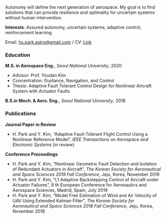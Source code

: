 Autonomy will define the next generation of aerospace. 
My goal is to find solutions that can provide resilience and optimality for uncertain systems without human intervention.

**Interests**: Assured autonomy, uncertain systems, adaptive control, reinforcement learning  

Email: hs.park.astro@gmail.com
/ CV: [Link](https://github.com/hsparkastro/hsparkastro.github.io/raw/main/CV_hyunsangpark.pdf)


### Education
**M.S. in Aerospace Eng.**, _Seoul National University_, 2020
- Advisor: Prof. Youdan Kim
- Concentration: Guidance, Navigation, and Control
- Thesis: Adaptive Fault Tolerant Control Design for Nonlinear Aircraft System with Actuator Faults

**B.S.in Mech. & Aero. Eng.**, _Seoul National University_, 2018

### Publications
**Journal Paper in Review**
- H. Park and Y. Kim, “Adaptive Fault-Tolerant Flight Control Using a Nonlinear Reference Model”, _IEEE Transactions on Aerospace and Electronic Systems_ (in review)

**Conference Proceedings**
- H. Park and Y. Kim, “Nonlinear Geometric Fault Detection and Isolation of Redundant Actuators in Aircraft”, _The Korean Society for Aeronautical and Space Sciences 2019 Fall Conference_, Jeju, Korea, November 2019
- H. Park and Y. Kim, “L1 Adaptive Backstepping Control of Aircraft under Actuator Failures”, 8 th European Conference for Aeronautics and Aerospace Sciences, Madrid, Spain, July 2019
- H. Park and Y. Kim, “Model Free Estimation of Wind and Air Velocity of UAV Using Extended Kalman Filter”, _The Korean Society for Aeronautical and Space Sciences 2018 Fall Conference_, Jeju, Korea, November 2018
